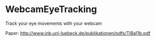 # WebcamEyeTracking
Track your eye movements with your webcam

Paper: http://www.inb.uni-luebeck.de/publikationen/pdfs/TiBa11b.pdf
